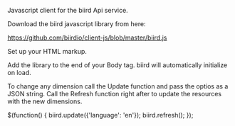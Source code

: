 Javascript client for the biird Api service.

Download the biird javascript library from here:

https://github.com/biirdio/client-js/blob/master/biird.js

Set up your HTML markup.

<div class="biird" data-biird-id="b9fb0f44-31d5-45df-9ec3-776568802c31"></div>

Add the library to the end of your Body tag. biird will automatically initialize on load.

<script type="text/javascript" src="biird/biird.min.js"></script>

To change any dimension call the Update function and pass the optios as a JSON string. Call the Refresh function right after to update the resources with the new dimensions.

$(function() {
    biird.update({'language': 'en'});
    biird.refresh();
});
